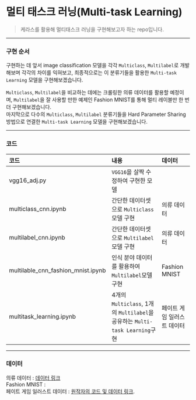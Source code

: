 # 멀티 태스크 러닝(Multi-task Learning)

> 케라스를 활용해 멀티태스크 러닝을 구현해보고자 하는 repo입니다.

---

### 구현 순서

구현하는 데 앞서 image classification 모델을 각각 `Multiclass`, `Multilabel`로 개발해보며 각각의 차이를 익혀보고,
최종적으로는 이 분류기들을 활용한 `Multi-task Learning` 모델을 구현해보겠습니다.

`Multiclass`, `Multilabel`을 비교하는 데에는 크롤링한 의류 데이터를 활용할 예정이며,
`Multilabel`을 잘 사용할 만한 예제인 Fashion MNIST를 통해 멀티 레이블만 한 번 더 구현해보겠습니다.<br>
마지막으로 다수의 `Multiclass`, `Multilabel` 분류기들을 Hard Parameter Sharing 방법으로 연결한 `Multi-task Learning` 모델을 구현해보겠습니다.

---

### 코드
코드 | 내용 | 데이터
:---|:---|:---
vgg16_adj.py | `VGG16`을 살짝 수정하여 구현한 모델 | 
multiclass_cnn.ipynb | 간단한 데이터셋으로 `Multiclass`모델 구현 | 의류 데이터
multilabel_cnn.ipynb | 간단한 데이터셋으로 `Multilabel`모델 구현 | 의류 데이터
multilable_cnn_fashion_mnist.ipynb | 인식 분야 데이터를 활용하여 `Multilabel`모델 구현 | Fashion MNIST
multitask_learning.ipynb | 4개의 `Multiclass`, 1개의 `Multilabel`을 공유하는 `Multi-task Learning`구현 | 페이트 게임 일러스트 데이터

---

### 데이터
의류 데이터 : [데이터 링크](https://drive.google.com/file/d/1nYeCJ3Vd89ReJHMEM1rwEtg8tp4P-Dd_/view?usp=sharing)</br>
Fashion MNIST : </br>
페이트 게임 일러스트 데이터 : [원작자의 코드 및 데이터 링크](https://github.com/sugi-chan/fgo-multi-task-keras).

